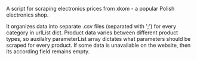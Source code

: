 A script for scraping electronics prices from xkom - a popular Polish electronics shop.  
  
It organizes data into separate .csv files (separated with ';') for every category in urlList dict.
Product data varies between different product types, so auxilalry parameterList array dictates what parameters should be scraped for every product. If some data is unavailable on the website, then its according field remains empty.